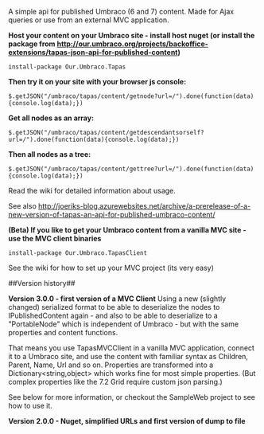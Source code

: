 A simple api for published Umbraco (6 and 7) content. Made for Ajax queries or use from an external MVC application.

**Host your content on your Umbraco site - install host nuget (or install the package from http://our.umbraco.org/projects/backoffice-extensions/tapas-json-api-for-published-content)**

	install-package Our.Umbraco.Tapas

**Then try it on your site with your browser js console:**

	$.getJSON("/umbraco/tapas/content/getnode?url=/").done(function(data){console.log(data);})

**Get all nodes as an array:**

	$.getJSON("/umbraco/tapas/content/getdescendantsorself?url=/").done(function(data){console.log(data);})

**Then all nodes as a tree:**

	$.getJSON("/umbraco/tapas/content/gettree?url=/").done(function(data){console.log(data);})

Read the wiki for detailed information about usage.

See also http://joeriks-blog.azurewebsites.net/archive/a-prerelease-of-a-new-version-of-tapas-an-api-for-published-umbraco-content/


**(Beta) If you like to get your Umbraco content from a vanilla MVC site - use the MVC client binaries**

	install-package Our.Umbraco.TapasClient

See the wiki for how to set up your MVC project (its very easy)


##Version history##

**Version 3.0.0 - first version of a MVC Client**
Using a new (slightly changed) serialized format to be able to deserialize the nodes to IPublishedContent again - and also to be able
to deserialize to a "PortableNode" which is independent of Umbraco - but with the same properties and content functions.

That means you use TapasMVCClient in a vanilla MVC application, connect it to a Umbraco site, and use the content with familiar
syntax as Children, Parent, Name, Url and so on. Properties are transformed into a Dictionary<string,object> which works fine for most
simple properties. (But complex properties like the 7.2 Grid require custom json parsing.) 

See below for more information, or checkout the SampleWeb project to see how to use it.


**Version 2.0.0 - Nuget, simplified URLs and first version of dump to file**

